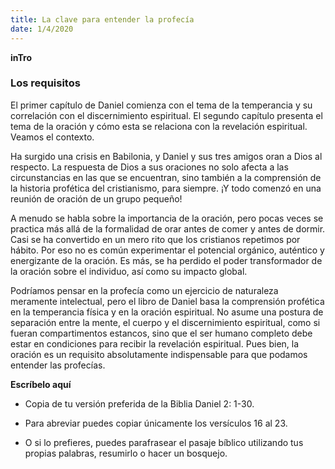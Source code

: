 ```yaml
---
title: La clave para entender la profecía
date: 1/4/2020
---
```


**inTro**

### Los requisitos

El primer capítulo de Daniel comienza con el tema de la temperancia y su correlación con el discernimiento espiritual. El segundo capítulo presenta el tema de la oración y cómo esta se relaciona con la revelación espiritual. Veamos el contexto.

Ha surgido una crisis en Babilonia, y Daniel y sus tres amigos oran a Dios al respecto. La respuesta de Dios a sus oraciones no solo afecta a las circunstancias en las que se encuentran, sino también a la comprensión de la historia profética del cristianismo, para siempre. ¡Y todo comenzó en una reunión de oración de un grupo pequeño!

A menudo se habla sobre la importancia de la oración, pero pocas veces se practica más allá de la formalidad de orar antes de comer y antes de dormir. Casi se ha convertido en un mero rito que los cristianos repetimos por hábito. Por eso no es común experimentar el potencial orgánico, auténtico y energizante de la oración. Es más, se ha perdido el poder transformador de la oración sobre el individuo, así como su impacto global.

Podríamos pensar en la profecía como un ejercicio de naturaleza meramente intelectual, pero el libro de Daniel basa la comprensión profética en la temperancia física y en la oración espiritual. No asume una postura de separación entre la mente, el cuerpo y el discernimiento espiritual, como si fueran compartimentos estancos, sino que el ser humano completo debe estar en condiciones para recibir la revelación espiritual. Pues bien, la oración es un requisito absolutamente indispensable para que podamos entender las profecías.

**Escríbelo aquí**

- Copia de tu versión preferida de la Biblia Daniel 2: 1-30.

- Para abreviar puedes copiar únicamente los versículos 16 al 23.

- O si lo prefieres, puedes parafrasear el pasaje bíblico utilizando tus propias palabras, resumirlo o hacer un bosquejo.
